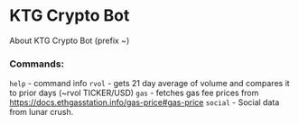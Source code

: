 # KTG Crypto Bot
About KTG Crypto Bot (prefix ~)

### Commands:
`help` - command info
`rvol` - gets 21 day average of volume and compares it to prior days (~rvol TICKER/USD)
`gas` - fetches gas fee prices from https://docs.ethgasstation.info/gas-price#gas-price
`social` - Social data from lunar crush. 